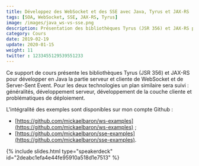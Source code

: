 ```yaml
---
title: Développez des WebSocket et des SSE avec Java, Tyrus et JAX-RS
tags: [SOA, WebSocket, SSE, JAX-RS, Tyrus]
image: /images/java_ws-vs-sse.png
description: Présentation des bibliothèques Tyrus (JSR 356) et JAX-RS pour développer en Java la partie serveur et cliente de WebSocket et de Server-Sent Event (SSE).
category: Cours
date: 2019-02-19
update: 2020-01-15
weight: 11
twitter : 1233455129539551233
---
```


Ce support de cours présente les bibliothèques Tyrus (JSR 356) et JAX-RS pour développer en Java la partie serveur et cliente de WebSocket et de Server-Sent Event. Pour les deux technologies un plan similaire sera suivi : généralités, développement serveur, développement de la couche cliente et problématiques de déploiement.

L'intégralité des exemples sont disponibles sur mon compte Github :

* [https://github.com/mickaelbaron/ws-examples](https://github.com/mickaelbaron/ws-examples) ;
* [https://github.com/mickaelbaron/sse-examples](https://github.com/mickaelbaron/sse-examples).

{% include slides.html type="speakerdeck" id="2deabc1efa4e44fe95910a518d1e7513" %}
